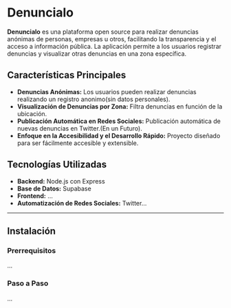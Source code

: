 # Denuncialo

**Denuncialo** es una plataforma open source para realizar denuncias anónimas de personas, empresas u otros, facilitando la transparencia y el acceso a información pública. La aplicación permite a los usuarios registrar denuncias y visualizar otras denuncias en una zona específica.

## Características Principales
- **Denuncias Anónimas:** Los usuarios pueden realizar denuncias realizando un registro anonimo(sin datos personales).
- **Visualización de Denuncias por Zona:** Filtra denuncias en función de la ubicación.
- **Publicación Automática en Redes Sociales:** Publicación automática de nuevas denuncias en Twitter.(En un Futuro).
- **Enfoque en la Accesibilidad y el Desarrollo Rápido:** Proyecto diseñado para ser fácilmente accesible y extensible.

## Tecnologías Utilizadas
- **Backend:** Node.js con Express
- **Base de Datos:** Supabase
- **Frontend:** ...
- **Automatización de Redes Sociales:** Twitter...

---

## Instalación

### Prerrequisitos
...

### Paso a Paso
...
